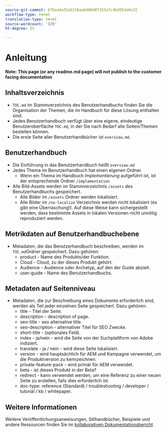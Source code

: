 ```yaml
---
source-git-commit: b76aa4a35a5216aabd60d07352a7c4bd2b3e6e32
workflow-type: tm+mt
translation-type: tm+mt
source-wordcount: '329'
ht-degree: 2%

---
```

# Anleitung

**Note: This page (or any readme.md page) will not publish to the customer facing documentation**

## Inhaltsverzeichnis

+ `TOC.md` im Stammverzeichnis des Benutzerhandbuchs finden Sie die Organisation der Themen, die im Handbuch für diese Lösung enthalten sind.
+ Jedes Benutzerhandbuch verfügt über eine eigene, eindeutige Benutzeroberfläche `TOC.md`, in der Sie nach Bedarf alle Seiten/Themen bestellen können.
+ Die erste Seite aller Benutzerhandbücher ist `overview.md`.

## Benutzerhandbuch

+ Die Einführung in das Benutzerhandbuch heißt `overview.md`
+ Jedes Thema im Benutzerhandbuch hat einen eigenen Ordner.
   + Wenn ein Thema im Handbuch *Implementierung* aufgeführt ist, ist der entsprechende Ordner `/implementation`
+ Alle Bild-Assets werden im Stammverzeichnis `/assets` des Benutzerhandbuchs gespeichert.
   + Alle Bilder im `/assets` Ordner werden lokalisiert.
   + Alle Bilder im `/no-localize` Verzeichnis werden nicht lokalisiert (es gibt eine Überraschung!). Auf diese Weise kann sichergestellt werden, dass bestimmte Assets in lokalen Versionen nicht unnötig reproduziert werden.

## Metrikdaten auf Benutzerhandbuchebene

+ Metadaten, die das Benutzerhandbuch beschreiben, werden im `TOC.md`Ordner gespeichert. Dazu gehören:
   + product - Name des Produkts/der Funktion.
   + Cloud - Cloud, zu der dieses Produkt gehört.
   + Audience - Audience oder Archetyp, auf den der Guide abzielt.
   + user-guide - Name des Benutzerhandbuchs.

## Metadaten auf Seitenniveau

+ Metadaten, die zur Beschreibung eines Dokuments erforderlich sind, werden als Teil jeder einzelnen Seite gespeichert. Dazu gehören:
   + title - Titel der Seite.
   + description - description of page.
   + seo-title - seo alternative title.
   + seo-description - alternativer Titel für SEO Zwecke.
   + short-title - (optionales Feld).
   + index - ja/nein - wird die Seite von der Suchplattform von Adobe indiziert.
   + translate - ja / nein - wird diese Seite lokalisiert.
   + version - wird hauptsächlich für AEM und Kampagne verwendet, um die Produktversion zu kennzeichnen.
   + private-feature-pack - wird primär für AEM verwendet.
   + beta - ist dieses Produkt in der Beta?
   + redirect - kann verwendet werden, um eine Referenz zu einer neuen Seite zu erstellen, falls dies erforderlich ist.
   + doc-type: reference (Standard) / troubleshooting / developer / tutorial / kb / whitepaper.

## Weitere Informationen

Weitere Veröffentlichungsanweisungen, Stilhandbücher, Beispiele und andere Ressourcen finden Sie im [kollaborativen Dokumentationsbericht](https://git.corp.adobe.com/AdobeDocs/collaborative-doc-instructions)
